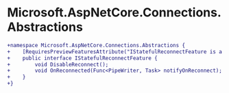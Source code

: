 # Microsoft.AspNetCore.Connections.Abstractions

``` diff
+namespace Microsoft.AspNetCore.Connections.Abstractions {
+    [RequiresPreviewFeaturesAttribute("IStatefulReconnectFeature is a preview interface")]
+    public interface IStatefulReconnectFeature {
+        void DisableReconnect();
+        void OnReconnected(Func<PipeWriter, Task> notifyOnReconnect);
+    }
+}
```
